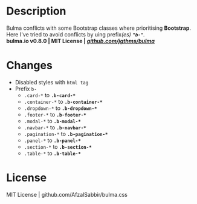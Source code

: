# Description
Bulma conflicts with some Bootstrap classes where prioritising <strong>Bootstrap</strong>.<br>
Here I've tried to avoid conflicts by uing prefix<i>(es)</i> <i><strong>`"b-"`</strong>.<br></i>
<strong>bulma.io v0.8.0 | MIT License | <a href="github.com/jgthms/bulma"><i>github.com/jgthms/bulma</i></a></strong>
# Changes
- Disabled styles with `html tag`
- Prefix `b-`
  - `.card-*`             to <strong>`.b-card-*`</strong>
  - `.container-*`        to <strong>`.b-container-*`</strong>
  - `.dropdown-*`         to <strong>`.b-dropdown-*`</strong>
  - `.footer-*`           to <strong>`.b-footer-*`</strong>
  - `.modal-*`            to <strong>`.b-modal-*`</strong>
  - `.navbar-*`           to <strong>`.b-navbar-*`</strong>
  - `.pagination-*`       to <strong>`.b-pagination-*`</strong>
  - `.panel-*`            to <strong>`.b-panel-*`</strong>
  - `.section-*`          to <strong>`.b-section-*`</strong>
  - `.table-*`            to <strong>`.b-table-*`</strong>
# License
MIT License | github.com/AfzalSabbir/bulma.css
